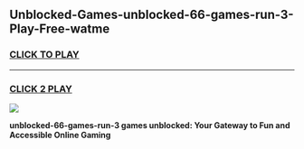 
## Unblocked-Games-unblocked-66-games-run-3-Play-Free-watme
<h3>
<a href="https://premium76.site?title=unblocked-66-games-run-3&ref=15A">CLICK TO PLAY</a></h3>
<hr>

<h3>
<a href="https://premium76.site?title=unblocked-66-games-run-3&ref=15A">CLICK 2 PLAY</a>
  
</h3>

<a href="https://premium76.site?title=unblocked-66-games-run-3&ref=15A"><img src="https://clearcache.store/games.png"></a>


**unblocked-66-games-run-3 games unblocked: Your Gateway to Fun and Accessible Online Gaming**
